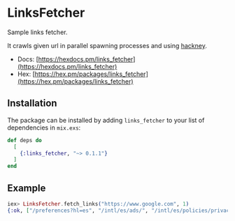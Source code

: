 # LinksFetcher

Sample links fetcher.

It crawls given url in parallel spawning processes and using [hackney](https://github.com/benoitc/hackney).

* Docs: [https://hexdocs.pm/links_fetcher](https://hexdocs.pm/links_fetcher)
* Hex: [https://hex.pm/packages/links_fetcher](https://hex.pm/packages/links_fetcher)

## Installation

The package can be installed by adding `links_fetcher` to your list of dependencies in `mix.exs`:

```elixir
def deps do
  [
    {:links_fetcher, "~> 0.1.1"}
  ]
end
```

## Example

```elixir
iex> LinksFetcher.fetch_links("https://www.google.com", 1)
{:ok, ["/preferences?hl=es", "/intl/es/ads/", "/intl/es/policies/privacy/", "/intl/es/policies/terms/"]}
```
